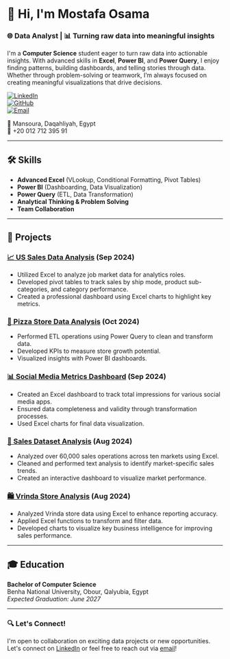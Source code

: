 # 👋 Hi, I'm Mostafa Osama  

### 🌐 Data Analyst | 📊 Turning raw data into meaningful insights  

I'm a **Computer Science** student eager to turn raw data into actionable insights. With advanced skills in **Excel**, **Power BI**, and **Power Query**, I enjoy finding patterns, building dashboards, and telling stories through data. Whether through problem-solving or teamwork, I’m always focused on creating meaningful visualizations that drive decisions.

[![LinkedIn](https://img.shields.io/badge/-LinkedIn-blue?style=flat&logo=LinkedIn&logoColor=white)](https://www.linkedin.com/in/MustafaOsama0)  
[![GitHub](https://img.shields.io/badge/-GitHub-black?style=flat&logo=GitHub&logoColor=white)](https://github.com/MostafaOsama0)  
[![Email](https://img.shields.io/badge/-Email-red?style=flat&logo=Gmail&logoColor=white)](mailto:mostafaosama7213@gmail.com)  

📍 Mansoura, Daqahliyah, Egypt  
📱 +20 012 712 395 91  

---

## 🛠️ **Skills**  
- **Advanced Excel** (VLookup, Conditional Formatting, Pivot Tables)  
- **Power BI** (Dashboarding, Data Visualization)  
- **Power Query** (ETL, Data Transformation)  
- **Analytical Thinking & Problem Solving**  
- **Team Collaboration**  

---

## 🚀 **Projects**

### [📈 US Sales Data Analysis](https://github.com/MostafaOsama0/US_Dataset-Project) (Sep 2024)  
- Utilized Excel to analyze job market data for analytics roles.  
- Developed pivot tables to track sales by ship mode, product sub-categories, and category performance.  
- Created a professional dashboard using Excel charts to highlight key metrics.  

### [🍕 Pizza Store Data Analysis](https://github.com/MostafaOsama0/Pizza-Store) (Oct 2024)  
- Performed ETL operations using Power Query to clean and transform data.  
- Developed KPIs to measure store growth potential.  
- Visualized insights with Power BI dashboards.  

### [📊 Social Media Metrics Dashboard](https://github.com/MostafaOsama0/Projects/blob/main/Social-Media-Metrics%20Project.xlsx) (Sep 2024)  
- Created an Excel dashboard to track total impressions for various social media apps.  
- Ensured data completeness and validity through transformation processes.  
- Used Excel charts for final data visualization.  

### [💼 Sales Dataset Analysis](https://github.com/MostafaOsama0/Sales_Dataset-Project) (Aug 2024)  
- Analyzed over 60,000 sales operations across ten markets using Excel.  
- Cleaned and performed text analysis to identify market-specific sales trends.  
- Created an interactive dashboard to visualize market performance.  

### [🛍️ Vrinda Store Analysis](https://github.com/MostafaOsama0/Projects/blob/main/Vrinda%20Store%20Project.xlsx) (Aug 2024)  
- Analyzed Vrinda store data using Excel to enhance reporting accuracy.  
- Applied Excel functions to transform and filter data.  
- Developed charts to visualize key business intelligence for improving sales performance.  

---

## 🎓 **Education**  
**Bachelor of Computer Science**  
Benha National University, Obour, Qalyubia, Egypt  
_Expected Graduation: June 2027_  

---

### 🔍 **Let's Connect!**  
I'm open to collaboration on exciting data projects or new opportunities. Let's connect on [LinkedIn](https://www.linkedin.com/in/MustafaOsama0) or feel free to reach out via [email](mailto:mostafaosama7213@gmail.com)!
